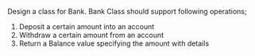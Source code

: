 Design a class for Bank. Bank Class should support following operations;
 1. Deposit a certain amount into an account
 2. Withdraw a certain amount from an account
 3. Return a Balance value specifying the amount with details
